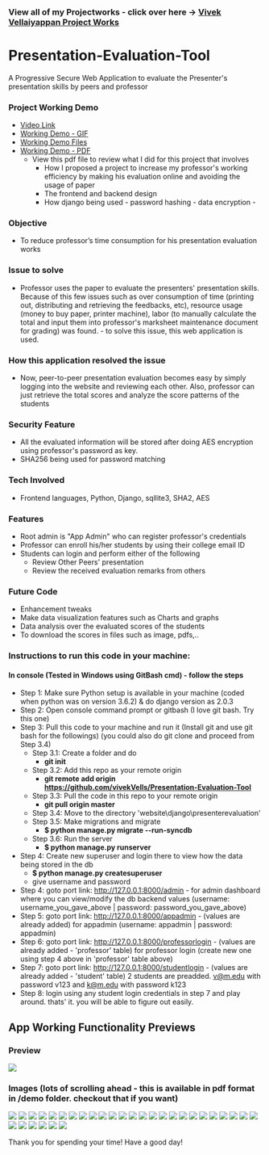 ### View all of my Projectworks - click over here -> [Vivek Vellaiyappan Project Works](https://github.com/vivekVells/VivekVellaiyappanProjectWorks)

# Presentation-Evaluation-Tool
A Progressive Secure Web Application to evaluate the Presenter's presentation skills by peers and professor

### Project Working Demo
- [Video Link](https://drive.google.com/open?id=13AzwiiyqGelA-GXrr3fCDm-0DwkWvvty)
- [Working Demo - GIF](https://github.com/vivekVells/Presentation-Evaluation-Tool/blob/master/demo/Presentation%20Evaluation%20App%20Demo%20-%20Version%201.gif)
- [Working Demo Files](https://github.com/vivekVells/Presentation-Evaluation-Tool/tree/master/demo)
- [Working Demo - PDF](https://github.com/vivekVells/Presentation-Evaluation-Tool/blob/master/demo/Presentation%20Evaluation%20Tool.pdf)
  - View this pdf file to review what I did for this project that involves 
    - How I proposed a project to increase my professor's working efficiency by making his evaluation online and avoiding the usage of paper
    - The frontend and backend design
    - How django being used - password hashing - data encryption    - 

### Objective
- To reduce professor’s time consumption for his presentation evaluation works
### Issue to solve
- Professor uses the paper to evaluate the presenters' presentation skills. Because of this few issues such as over consumption of time (printing out, distributing and retrieving the feedbacks, etc), resource usage (money to buy paper, printer machine), labor (to manually calculate the total and input them into professor's marksheet maintenance document for grading) was found. - to solve this issue, this web application is used.
### How this application resolved the issue
- Now, peer-to-peer presentation evaluation becomes easy by simply logging into the website and reviewing each other. Also, professor can just retrieve the total scores and analyze the score patterns of the students
### Security Feature
- All the evaluated information will be stored after doing AES encryption using professor's password as key. 
- SHA256 being used for password matching
### Tech Involved  
- Frontend languages, Python, Django, sqllite3, SHA2, AES
### Features
- Root admin is "App Admin" who can register professor's credentials
- Professor can enroll his/her students by using their college email ID
- Students can login and perform either of the following
  - Review Other Peers' presentation
  - Review the received evaluation remarks from others 
### Future Code
- Enhancement tweaks
- Make data visualization features such as Charts and graphs
- Data analysis over the evaluated scores of the students
- To download the scores in files such as image, pdfs,..
### Instructions to run this code in your machine:
#### In console (Tested in Windows using GitBash cmd) - follow the steps
- Step 1: Make sure Python setup is available in your machine (coded when python was on version 3.6.2) & do django version as 2.0.3
- Step 2: Open console command prompt or gitbash (I love git bash. Try this one)
- Step 3: Pull this code to your machine and run it (Install git and use git bash for the followings) (you could also do git clone and proceed from Step 3.4)
  - Step 3.1: Create a folder and do 
    - **git init**
  - Step 3.2: Add this repo as your remote origin 
    - **git remote add origin https://github.com/vivekVells/Presentation-Evaluation-Tool**
  - Step 3.3: Pull the code in this repo to your remote origin 
    - **git pull origin master**   
  - Step 3.4: Move to the directory 'website\django\presenterevaluation'    
  - Step 3.5: Make migrations and migrate
    - **$ python manage.py migrate --run-syncdb**
  - Step 3.6: Run the server 
    - **$ python manage.py runserver**
- Step 4: Create new superuser and login there to view how the data being stored in the db 
    - **$ python manage.py createsuperuser**
    - give username and password
- Step 4: goto port link: http://127.0.0.1:8000/admin - for admin dashboard where you can view/modify the db backend values (username: username_you_gave_above | password: password_you_gave_above)    
- Step 5: goto port link: http://127.0.0.1:8000/appadmin - (values are already added) for appadmin (username: appadmin | password: appadmin)
- Step 6: goto port link: http://127.0.0.1:8000/professorlogin - (values are already added - 'professor' table) for professor login (create new one using step 4 above in 'professor' table above)
- Step 7: goto port link: http://127.0.0.1:8000/studentlogin - (values are already added - 'student' table) 2 students are preadded. v@m.edu with password v123 and k@m.edu with password k123
- Step 8: login using any student login credentials in step 7 and play around. thats' it. you will be able to figure out easily.
## App Working Functionality Previews
### Preview 
![](https://github.com/vivekVells/Presentation-Evaluation-Tool/blob/master/demo/Presentation%20Evaluation%20App%20Demo%20-%20Version%201.gif)
### Images (lots of scrolling ahead - this is available in pdf format in /demo folder. checkout that if you want)
![](https://github.com/vivekVells/Presentation-Evaluation-Tool/blob/master/demo/Presentation%20Evaluation%20Tool%20-%20PPT%20Images/1.JPG)
![](https://github.com/vivekVells/Presentation-Evaluation-Tool/blob/master/demo/Presentation%20Evaluation%20Tool%20-%20PPT%20Images/2.JPG)
![](https://github.com/vivekVells/Presentation-Evaluation-Tool/blob/master/demo/Presentation%20Evaluation%20Tool%20-%20PPT%20Images/3.JPG)
![](https://github.com/vivekVells/Presentation-Evaluation-Tool/blob/master/demo/Presentation%20Evaluation%20Tool%20-%20PPT%20Images/4.JPG)
![](https://github.com/vivekVells/Presentation-Evaluation-Tool/blob/master/demo/Presentation%20Evaluation%20Tool%20-%20PPT%20Images/5.JPG)
![](https://github.com/vivekVells/Presentation-Evaluation-Tool/blob/master/demo/Presentation%20Evaluation%20Tool%20-%20PPT%20Images/6.JPG)
![](https://github.com/vivekVells/Presentation-Evaluation-Tool/blob/master/demo/Presentation%20Evaluation%20Tool%20-%20PPT%20Images/7.JPG)
![](https://github.com/vivekVells/Presentation-Evaluation-Tool/blob/master/demo/Presentation%20Evaluation%20Tool%20-%20PPT%20Images/8.JPG)
![](https://github.com/vivekVells/Presentation-Evaluation-Tool/blob/master/demo/Presentation%20Evaluation%20Tool%20-%20PPT%20Images/9.JPG)
![](https://github.com/vivekVells/Presentation-Evaluation-Tool/blob/master/demo/Presentation%20Evaluation%20Tool%20-%20PPT%20Images/10.JPG)
![](https://github.com/vivekVells/Presentation-Evaluation-Tool/blob/master/demo/Presentation%20Evaluation%20Tool%20-%20PPT%20Images/11.JPG)
![](https://github.com/vivekVells/Presentation-Evaluation-Tool/blob/master/demo/Presentation%20Evaluation%20Tool%20-%20PPT%20Images/12.JPG)
![](https://github.com/vivekVells/Presentation-Evaluation-Tool/blob/master/demo/Presentation%20Evaluation%20Tool%20-%20PPT%20Images/13.JPG)
![](https://github.com/vivekVells/Presentation-Evaluation-Tool/blob/master/demo/Presentation%20Evaluation%20Tool%20-%20PPT%20Images/14.JPG)
![](https://github.com/vivekVells/Presentation-Evaluation-Tool/blob/master/demo/Presentation%20Evaluation%20Tool%20-%20PPT%20Images/15.JPG)
![](https://github.com/vivekVells/Presentation-Evaluation-Tool/blob/master/demo/Presentation%20Evaluation%20Tool%20-%20PPT%20Images/16.JPG)
![](https://github.com/vivekVells/Presentation-Evaluation-Tool/blob/master/demo/Presentation%20Evaluation%20Tool%20-%20PPT%20Images/17.JPG)
![](https://github.com/vivekVells/Presentation-Evaluation-Tool/blob/master/demo/Presentation%20Evaluation%20Tool%20-%20PPT%20Images/18.JPG)
![](https://github.com/vivekVells/Presentation-Evaluation-Tool/blob/master/demo/Presentation%20Evaluation%20Tool%20-%20PPT%20Images/19.JPG)
![](https://github.com/vivekVells/Presentation-Evaluation-Tool/blob/master/demo/Presentation%20Evaluation%20Tool%20-%20PPT%20Images/20.JPG)
![](https://github.com/vivekVells/Presentation-Evaluation-Tool/blob/master/demo/Presentation%20Evaluation%20Tool%20-%20PPT%20Images/21.JPG)
![](https://github.com/vivekVells/Presentation-Evaluation-Tool/blob/master/demo/Presentation%20Evaluation%20Tool%20-%20PPT%20Images/22.JPG)
![](https://github.com/vivekVells/Presentation-Evaluation-Tool/blob/master/demo/Presentation%20Evaluation%20Tool%20-%20PPT%20Images/23.JPG)
![](https://github.com/vivekVells/Presentation-Evaluation-Tool/blob/master/demo/Presentation%20Evaluation%20Tool%20-%20PPT%20Images/24.JPG)
![](https://github.com/vivekVells/Presentation-Evaluation-Tool/blob/master/demo/Presentation%20Evaluation%20Tool%20-%20PPT%20Images/25.JPG)
![](https://github.com/vivekVells/Presentation-Evaluation-Tool/blob/master/demo/Presentation%20Evaluation%20Tool%20-%20PPT%20Images/26.JPG)
![](https://github.com/vivekVells/Presentation-Evaluation-Tool/blob/master/demo/Presentation%20Evaluation%20Tool%20-%20PPT%20Images/27.JPG)
![](https://github.com/vivekVells/Presentation-Evaluation-Tool/blob/master/demo/Presentation%20Evaluation%20Tool%20-%20PPT%20Images/28.JPG)
![](https://github.com/vivekVells/Presentation-Evaluation-Tool/blob/master/demo/Presentation%20Evaluation%20Tool%20-%20PPT%20Images/29.JPG)
![](https://github.com/vivekVells/Presentation-Evaluation-Tool/blob/master/demo/Presentation%20Evaluation%20Tool%20-%20PPT%20Images/30.JPG)
![](https://github.com/vivekVells/Presentation-Evaluation-Tool/blob/master/demo/Presentation%20Evaluation%20Tool%20-%20PPT%20Images/31.JPG)

Thank you for spending your time! Have a good day!

